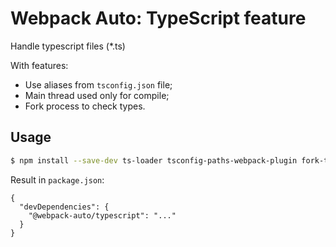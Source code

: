 #  Webpack Auto: TypeScript feature

Handle typescript files (*.ts)

With features:
* Use aliases from `tsconfig.json` file;
* Main thread used only for compile;
* Fork process to check types. 

## Usage

```sh
$ npm install --save-dev ts-loader tsconfig-paths-webpack-plugin fork-ts-checker-webpack-plugin @webpack-auto/typescript
```

Result in `package.json`:

```jsonc
{
  "devDependencies": {
    "@webpack-auto/typescript": "..."
  }
}
```
